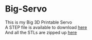 # Big-Servo
This is my Big 3D Printable Servo  
A STEP file is available to download [here](CAD)  
And all the STLs are zipped up [here](CAD/STLs.zip)  
